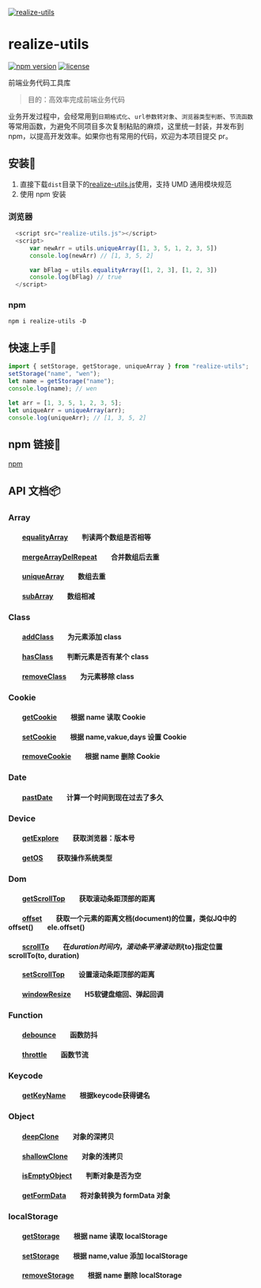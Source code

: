 [![realize-utils](http://oss.tianmasport.com/gx/size/2022-02-23/196/946000020912472064.png)](https://github.com/wenreq/realize-utils)

# realize-utils

[![npm version](https://img.shields.io/static/v1?label=npm&message=v1.1.3&color=blue)](https://www.npmjs.com/package/realize-utils) [![license](https://img.shields.io/static/v1?label=license&message=MIT&color=green)](https://www.npmjs.com/package/realize-utils)

前端业务代码工具库

> 目的：高效率完成前端业务代码

业务开发过程中，会经常用到`日期格式化`、`url参数转对象`、`浏览器类型判断`、`节流函数`等常用函数，为避免不同项目多次复制粘贴的麻烦，这里统一封装，并发布到 npm，以提高开发效率。如果你也有常用的代码，欢迎为本项目提交 pr。

## 安装:wrench:

1. 直接下载`dist`目录下的[realize-utils.js](https://github.com/wenreq/realize-utils/blob/master/dist/realize-utils.js)使用，支持 UMD 通用模块规范
2. 使用 npm 安装

### 浏览器

```js
  <script src="realize-utils.js"></script>
  <script>
      var newArr = utils.uniqueArray([1, 3, 5, 1, 2, 3, 5])
      console.log(newArr) // [1, 3, 5, 2]

      var bFlag = utils.equalityArray([1, 2, 3], [1, 2, 3])
      console.log(bFlag) // true
  </script>
```

### npm

```shell
npm i realize-utils -D
```

## 快速上手:key:

```js
import { setStorage, getStorage, uniqueArray } from "realize-utils";
setStorage("name", "wen");
let name = getStorage("name");
console.log(name); // wen

let arr = [1, 3, 5, 1, 2, 3, 5];
let uniqueArr = uniqueArray(arr);
console.log(uniqueArr); // [1, 3, 5, 2]
```

## npm 链接:link:

[npm](https://www.npmjs.com/package/realize-utils)

## API 文档:package:

### Array
#### &emsp;&emsp;[equalityArray](https://github.com/wenreq/realize-utils/blob/master/src/array/equalityArray.js)&emsp;&emsp;判读两个数组是否相等
#### &emsp;&emsp;[mergeArrayDelRepeat](https://github.com/wenreq/realize-utils/blob/master/src/array/mergeArrayDelRepeat.js)&emsp;&emsp;合并数组后去重
#### &emsp;&emsp;[uniqueArray](https://github.com/wenreq/realize-utils/blob/master/src/array/uniqueArray.js)&emsp;&emsp;数组去重
#### &emsp;&emsp;[subArray](https://github.com/wenreq/realize-utils/blob/master/src/array/subArray.js)&emsp;&emsp;数组相减

### Class
#### &emsp;&emsp;[addClass](https://github.com/wenreq/realize-utils/blob/master/src/class/addClass.js)&emsp;&emsp;为元素添加 class
#### &emsp;&emsp;[hasClass](https://github.com/wenreq/realize-utils/blob/master/src/class/hasClass.js)&emsp;&emsp;判断元素是否有某个 class
#### &emsp;&emsp;[removeClass](https://github.com/wenreq/realize-utils/blob/master/src/class/removeClass.js)&emsp;&emsp;为元素移除 class

### Cookie
#### &emsp;&emsp;[getCookie](https://github.com/wenreq/realize-utils/blob/master/src/cookie/getCookie.js)&emsp;&emsp;根据 name 读取 Cookie
#### &emsp;&emsp;[setCookie](https://github.com/wenreq/realize-utils/blob/master/src/cookie/setCookie.js)&emsp;&emsp;根据 name,vakue,days 设置 Cookie
#### &emsp;&emsp;[removeCookie](https://github.com/wenreq/realize-utils/blob/master/src/cookie/removeCookie.js)&emsp;&emsp;根据 name 删除 Cookie

### Date
#### &emsp;&emsp;[pastDate](https://github.com/wenreq/realize-utils/blob/master/src/date/pastDate.js)&emsp;&emsp;计算一个时间到现在过去了多久

### Device
#### &emsp;&emsp;[getExplore](https://github.com/wenreq/realize-utils/blob/master/src/device/getExplore.js)&emsp;&emsp;获取浏览器：版本号
#### &emsp;&emsp;[getOS](https://github.com/wenreq/realize-utils/blob/master/src/device/getOS.js)&emsp;&emsp;获取操作系统类型

### Dom
#### &emsp;&emsp;[getScrollTop](https://github.com/wenreq/realize-utils/blob/master/src/dom/getScrollTop.js)&emsp;&emsp;获取滚动条距顶部的距离
#### &emsp;&emsp;[offset](https://github.com/wenreq/realize-utils/blob/master/src/dom/offset.js)&emsp;&emsp;获取一个元素的距离文档(document)的位置，类似JQ中的offset()&emsp;&emsp;ele.offset()
#### &emsp;&emsp;[scrollTo](https://github.com/wenreq/realize-utils/blob/master/src/dom/scrollTo.js)&emsp;&emsp;在${duration}时间内，滚动条平滑滚动到${to}指定位置&emsp;&emsp;scrollTo(to, duration)
#### &emsp;&emsp;[setScrollTop](https://github.com/wenreq/realize-utils/blob/master/src/dom/setScrollTop.js)&emsp;&emsp;设置滚动条距顶部的距离
#### &emsp;&emsp;[windowResize](https://github.com/wenreq/realize-utils/blob/master/src/dom/windowResize.js)&emsp;&emsp;H5软键盘缩回、弹起回调

### Function
#### &emsp;&emsp;[debounce](https://github.com/wenreq/realize-utils/blob/master/src/function/debounce.js)&emsp;&emsp;函数防抖
#### &emsp;&emsp;[throttle](https://github.com/wenreq/realize-utils/blob/master/src/function/throttle.js)&emsp;&emsp;函数节流

### Keycode
#### &emsp;&emsp;[getKeyName](https://github.com/wenreq/realize-utils/blob/master/src/keycode/getKeyName.js)&emsp;&emsp;根据keycode获得键名

### Object
#### &emsp;&emsp;[deepClone](https://github.com/wenreq/realize-utils/blob/master/src/object/deepClone.js)&emsp;&emsp;对象的深拷贝
#### &emsp;&emsp;[shallowClone](https://github.com/wenreq/realize-utils/blob/master/src/object/shallowClone.js)&emsp;&emsp;对象的浅拷贝
#### &emsp;&emsp;[isEmptyObject](https://github.com/wenreq/realize-utils/blob/master/src/object/isEmptyObject.js)&emsp;&emsp;判断对象是否为空
#### &emsp;&emsp;[getFormData](https://github.com/wenreq/realize-utils/blob/master/src/object/getFormData.js)&emsp;&emsp;将对象转换为 formData 对象

### localStorage
#### &emsp;&emsp;[getStorage](https://github.com/wenreq/realize-utils/blob/master/src/storage/index.js)&emsp;&emsp;根据 name 读取 localStorage
#### &emsp;&emsp;[setStorage](https://github.com/wenreq/realize-utils/blob/master/src/storage/index.js)&emsp;&emsp;根据 name,value 添加 localStorage
#### &emsp;&emsp;[removeStorage](https://github.com/wenreq/realize-utils/blob/master/src/storage/index.js)&emsp;&emsp;根据 name 删除 localStorage
